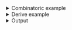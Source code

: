 <details><summary>Combinatoric example</summary>

```no_run
#[derive(Debug, Clone)]
pub struct Options {
    number: u32,
}

pub fn options() -> OptionParser<Options> {
    let number = long("number")
        .help(
            &[
                ("Very", Style::Emphasis),
                (" important argument", Style::Text),
            ][..],
        )
        .argument::<u32>("N");
    construct!(Options { number }).to_options()
}
```

</details>
<details><summary>Derive example</summary>

```no_run

const ARG: &[(&str, Style)] = &[
    ("Very", Style::Emphasis),
    (" important argument", Style::Text),
];

#[derive(Debug, Clone, Bpaf)]
#[bpaf(options)]
pub struct Options {
    #[bpaf(argument("N"), help(ARG))]
    number: u32,
}
```

</details>
<details><summary>Output</summary>


<div class='bpaf-doc'>
$ app --help<br>
<p><b>Usage</b>: <tt><b>app</b></tt> <tt><b>--number</b></tt>=<tt><i>N</i></tt></p><p><div>
<b>Available options:</b></div><dl><dt><tt><b>    --number</b></tt>=<tt><i>N</i></tt></dt>
<dd><b>Very</b> important argument</dd>
<dt><tt><b>-h</b></tt>, <tt><b>--help</b></tt></dt>
<dd>Prints help information</dd>
</dl>
</p>
<style>
div.bpaf-doc {
    padding: 14px;
    background-color:var(--code-block-background-color);
    font-family: "Source Code Pro", monospace;
    margin-bottom: 0.75em;
}
div.bpaf-doc dt { margin-left: 1em; }
div.bpaf-doc dd { margin-left: 3em; }
div.bpaf-doc dl { margin-top: 0; padding-left: 1em; }
div.bpaf-doc  { padding-left: 1em; }
</style>
</div>

</details>